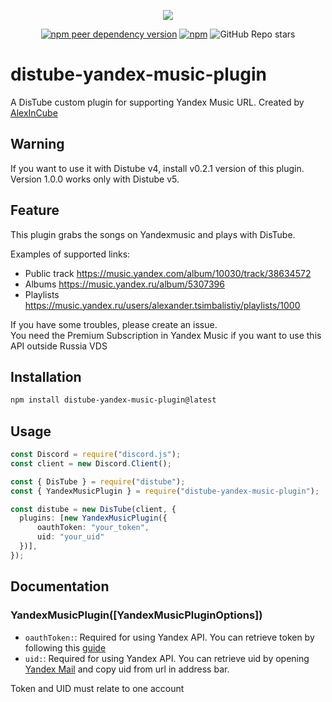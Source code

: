 <div align="center">
  <p>
    <a href="https://nodei.co/npm/distube-yandex-music-plugin"><img src="https://nodei.co/npm/distube-yandex-music-plugin.png?downloads=true&downloadRank=true&stars=true"></a>
  </p>
  <p>
    <a href="https://nodei.co/npm/distube-yandex-music-plugin"><img alt="npm peer dependency version" src="https://img.shields.io/npm/dependency-version/distube-yandex-music-plugin/peer/distube?style=flat-square"></a>
    <a href="https://nodei.co/npm/distube-yandex-music-plugin"><img alt="npm" src="https://img.shields.io/npm/dt/distube-yandex-music-plugin?logo=npm&style=flat-square"></a>
    <img alt="GitHub Repo stars" src="https://img.shields.io/github/stars/AlexInCube/distube-yandex-music-plugin?logo=github&logoColor=white&style=flat-square">
  </p>
</div>

# distube-yandex-music-plugin

A DisTube custom plugin for supporting Yandex Music URL.
Created by [AlexInCube](https://vk.com/alexincube)

## Warning

If you want to use it with Distube v4, install v0.2.1 version of this plugin.
Version 1.0.0 works only with Distube v5.

## Feature

This plugin grabs the songs on Yandexmusic and plays with DisTube.

Examples of supported links:
- Public track https://music.yandex.com/album/10030/track/38634572
- Albums https://music.yandex.ru/album/5307396
- Playlists https://music.yandex.ru/users/alexander.tsimbalistiy/playlists/1000

If you have some troubles, please create an issue.  
You need the Premium Subscription in Yandex Music if you want to use this API outside Russia VDS

## Installation

```sh
npm install distube-yandex-music-plugin@latest
```

## Usage

```ts
const Discord = require("discord.js");
const client = new Discord.Client();

const { DisTube } = require("distube");
const { YandexMusicPlugin } = require("distube-yandex-music-plugin");

const distube = new DisTube(client, {
  plugins: [new YandexMusicPlugin({
      oauthToken: "your_token",
      uid: "your_uid"
  })],
});
```

## Documentation

### YandexMusicPlugin([YandexMusicPluginOptions])

- `oauthToken:`: Required for using Yandex API. You can retrieve token by following this [guide](https://github.com/MarshalX/yandex-music-api/discussions/513)
- `uid:`: Required for using Yandex API. You can retrieve uid by opening [Yandex Mail](https://mail.yandex.ru) and copy uid from url in address bar.

Token and UID must relate to one account
